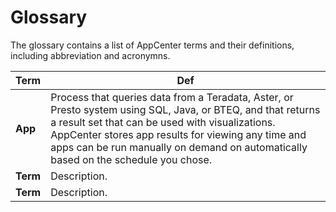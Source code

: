 # Glossary

The glossary contains a list of AppCenter terms and their definitions, including abbreviation and acronymns.

| Term | Def |
| ------ | ----------- |
| **App**   | Process that queries data from a Teradata, Aster, or Presto system using SQL, Java, or BTEQ, and that returns a result set that can be used with visualizations. AppCenter stores app results for viewing any time and apps can be run manually on demand on automatically based on the schedule you chose.|
| **Term** | Description. |
|  **Term** | Description. |

